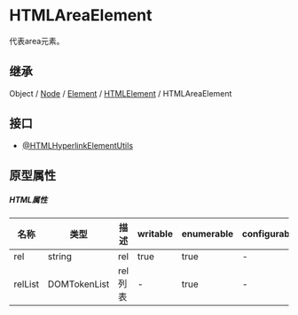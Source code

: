 # HTMLAreaElement

代表area元素。

## 继承

Object / [Node](Node.md) / [Element](Element.md) / [HTMLElement](HTMLElement.md) / HTMLAreaElement

## 接口

- [@HTMLHyperlinkElementUtils](HTMLHyperlinkElementUtils.md)

## 原型属性

##### HTML属性

| 名称 | 类型 | 描述 | writable | enumerable | configurable |
|---|---|---|---|---|---|
| rel | string | rel | true | true | - |
| relList | DOMTokenList | rel列表 | - | true | - |